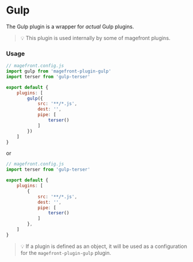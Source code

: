 # Gulp

The Gulp plugin is a wrapper for *actual* Gulp plugins.

> 💡 This plugin is used internally by some of magefront plugins.

### Usage

```js
// magefront.config.js
import gulp from 'magefront-plugin-gulp'
import terser from 'gulp-terser'

export default {
    plugins: [
        gulp({
            src: '**/*.js',
            dest: '',
            pipe: [
                terser()
            ]
        })
    ]
}
```

or

```js
// magefront.config.js
import terser from 'gulp-terser'

export default {
    plugins: [
        {
            src: '**/*.js',
            dest: '',
            pipe: [
                terser()
            ]
        },
    ]
}
```

> 💡 If a plugin is defined as an object, it will be used as a configuration for the `magefront-plugin-gulp` plugin.
